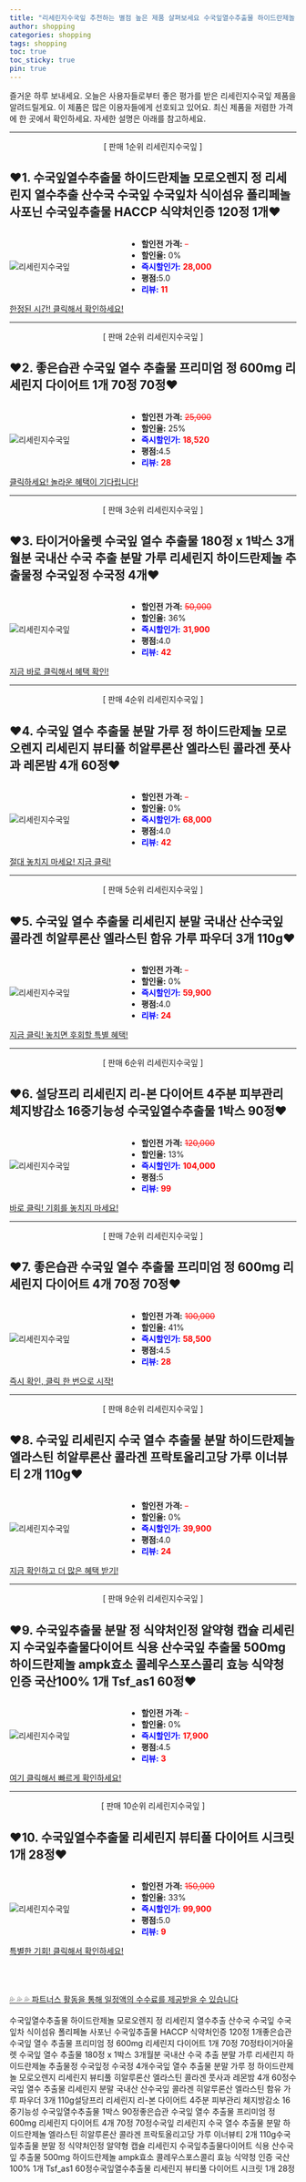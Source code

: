 ```yaml
---
title: "리세린지수국잎 추천하는 별점 높은 제품 살펴보세요 수국잎열수추출물 하이드란제놀 모로오렌지 정 리세린지"
author: shopping
categories: shopping
tags: shopping
toc: true
toc_sticky: true
pin: true
---
```

즐거운 하루 보내세요. 오늘은 사용자들로부터 좋은 평가를 받은 리세린지수국잎 제품을 알려드릴게요. 이 제품은 많은 이용자들에게 선호되고 있어요. 최신 제품을 저렴한 가격에 한 곳에서 확인하세요. 자세한 설명은 아래를 참고하세요.

---
<p class="toplist" style="margin: 0 auto; display: block; width: fit-content;">[ 판매 1순위 리세린지수국잎 ]</p>

<h2><strong>❤️1. 수국잎열수추출물 하이드란제놀 모로오렌지 정 리세린지 열수추출 산수국 수국잎 수국잎차 식이섬유 폴리페놀 사포닌 수국잎추출물 HACCP 식약처인증 120정 1개❤️</strong></h2>

<div style="display: flex; align-items: center;">
    <div style="flex: 0.4;">
        <img src="https://thumbnail8.coupangcdn.com/thumbnails/remote/230x230ex/image/vendor_inventory/f620/b5f740b2f5ef60b5baff44dd3441e56f6409f295dcb4f761bb0fb1bac494.jpg" alt="리세린지수국잎" style="max-width: 100%;">
    </div>
    <div style="flex: 0.6; margin-left: 10px;">
        <ul>
            <li><strong>할인전 가격:</strong> <del style="color: red;">-</del></li>
            <li><strong>할인율:</strong> 0%</li>
            <li><span style='color:blue'><strong>즉시할인가:</strong></span> <span style='color:red'><strong>28,000</strong></span></li>
            <li><strong>평점:</strong>5.0</li>
            <li><span style='color:blue'><strong>리뷰:</strong></span> <span style='color:red'><strong>11</strong></span></li>
        </ul>
    </div>
</div>
<div class="center">
    <a href="https://selin100587.github.io?lptag=AF9450613&subid=githubio&pageKey=6628738940&traceid=V0-153&itemId=15103150998&vendorItemId=89474033811" class="myButton">
        한정된 시간! 클릭해서 확인하세요!
    </a>
</div>


---
<p class="toplist" style="margin: 0 auto; display: block; width: fit-content;">[ 판매 2순위 리세린지수국잎 ]</p>

<h2><strong>❤️2. 좋은습관 수국잎 열수 추출물 프리미엄 정 600mg 리세린지 다이어트 1개 70정 70정❤️</strong></h2>

<div style="display: flex; align-items: center;">
    <div style="flex: 0.4;">
        <img src="https://thumbnail7.coupangcdn.com/thumbnails/remote/230x230ex/image/vendor_inventory/0d1f/9f496eb77fe14f410873e2737bbfd4019990f80309081fa102abd09fdc1a.jpg" alt="리세린지수국잎" style="max-width: 100%;">
    </div>
    <div style="flex: 0.6; margin-left: 10px;">
        <ul>
            <li><strong>할인전 가격:</strong> <del style="color: red;">25,000</del></li>
            <li><strong>할인율:</strong> 25%</li>
            <li><span style='color:blue'><strong>즉시할인가:</strong></span> <span style='color:red'><strong>18,520</strong></span></li>
            <li><strong>평점:</strong>4.5</li>
            <li><span style='color:blue'><strong>리뷰:</strong></span> <span style='color:red'><strong>28</strong></span></li>
        </ul>
    </div>
</div>
<div class="center">
    <a href="https://selin100587.github.io?lptag=AF9450613&subid=githubio&pageKey=7672983343&traceid=V0-153&itemId=20473634420&vendorItemId=87021670904" class="myButton">
        클릭하세요! 놀라운 혜택이 기다립니다!
    </a>
</div>


---
<p class="toplist" style="margin: 0 auto; display: block; width: fit-content;">[ 판매 3순위 리세린지수국잎 ]</p>

<h2><strong>❤️3. 타이거아울렛 수국잎 열수 추출물 180정 x 1박스 3개월분 국내산 수국 추출 분말 가루 리세린지 하이드란제놀 추출물정 수국잎정 수국정 4개❤️</strong></h2>

<div style="display: flex; align-items: center;">
    <div style="flex: 0.4;">
        <img src="https://thumbnail9.coupangcdn.com/thumbnails/remote/230x230ex/image/vendor_inventory/9f67/3c59c04e899fcd5ca5e606291df1e3185bcbbcfcb7afe22bd76de22e090a.jpg" alt="리세린지수국잎" style="max-width: 100%;">
    </div>
    <div style="flex: 0.6; margin-left: 10px;">
        <ul>
            <li><strong>할인전 가격:</strong> <del style="color: red;">50,000</del></li>
            <li><strong>할인율:</strong> 36%</li>
            <li><span style='color:blue'><strong>즉시할인가:</strong></span> <span style='color:red'><strong>31,900</strong></span></li>
            <li><strong>평점:</strong>4.0</li>
            <li><span style='color:blue'><strong>리뷰:</strong></span> <span style='color:red'><strong>42</strong></span></li>
        </ul>
    </div>
</div>
<div class="center">
    <a href="https://selin100587.github.io?lptag=AF9450613&subid=githubio&pageKey=7178710581&traceid=V0-153&itemId=18408791118&vendorItemId=82743700206" class="myButton">
        지금 바로 클릭해서 혜택 확인!
    </a>
</div>


---
<p class="toplist" style="margin: 0 auto; display: block; width: fit-content;">[ 판매 4순위 리세린지수국잎 ]</p>

<h2><strong>❤️4. 수국잎 열수 추출물 분말 가루 정 하이드란제놀 모로오렌지 리세린지 뷰티풀 히알루론산 엘라스틴 콜라겐 풋사과 레몬밤 4개 60정❤️</strong></h2>

<div style="display: flex; align-items: center;">
    <div style="flex: 0.4;">
        <img src="https://thumbnail10.coupangcdn.com/thumbnails/remote/230x230ex/image/vendor_inventory/6d21/8e1a5161d12fa233c6114d9c46830979fdcd575d745f40a637b796007c4a.jpg" alt="리세린지수국잎" style="max-width: 100%;">
    </div>
    <div style="flex: 0.6; margin-left: 10px;">
        <ul>
            <li><strong>할인전 가격:</strong> <del style="color: red;">-</del></li>
            <li><strong>할인율:</strong> 0%</li>
            <li><span style='color:blue'><strong>즉시할인가:</strong></span> <span style='color:red'><strong>68,000</strong></span></li>
            <li><strong>평점:</strong>4.0</li>
            <li><span style='color:blue'><strong>리뷰:</strong></span> <span style='color:red'><strong>42</strong></span></li>
        </ul>
    </div>
</div>
<div class="center">
    <a href="https://selin100587.github.io?lptag=AF9450613&subid=githubio&pageKey=7178710581&traceid=V0-153&itemId=18719923588&vendorItemId=85852790810" class="myButton">
        절대 놓치지 마세요! 지금 클릭!
    </a>
</div>


---
<p class="toplist" style="margin: 0 auto; display: block; width: fit-content;">[ 판매 5순위 리세린지수국잎 ]</p>

<h2><strong>❤️5. 수국잎 열수 추출물 리세린지 분말 국내산 산수국잎 콜라겐 히알루론산 엘라스틴 함유 가루 파우더 3개 110g❤️</strong></h2>

<div style="display: flex; align-items: center;">
    <div style="flex: 0.4;">
        <img src="https://thumbnail8.coupangcdn.com/thumbnails/remote/230x230ex/image/vendor_inventory/85a7/4f6ae4550c93683c8efd1968a3c6b1dd28a4e69964eb141381af1891be47.jpg" alt="리세린지수국잎" style="max-width: 100%;">
    </div>
    <div style="flex: 0.6; margin-left: 10px;">
        <ul>
            <li><strong>할인전 가격:</strong> <del style="color: red;">-</del></li>
            <li><strong>할인율:</strong> 0%</li>
            <li><span style='color:blue'><strong>즉시할인가:</strong></span> <span style='color:red'><strong>59,900</strong></span></li>
            <li><strong>평점:</strong>4.0</li>
            <li><span style='color:blue'><strong>리뷰:</strong></span> <span style='color:red'><strong>24</strong></span></li>
        </ul>
    </div>
</div>
<div class="center">
    <a href="https://selin100587.github.io?lptag=AF9450613&subid=githubio&pageKey=6553149088&traceid=V0-153&itemId=15141713323&vendorItemId=82363226231" class="myButton">
        지금 클릭! 놓치면 후회할 특별 혜택!
    </a>
</div>


---
<p class="toplist" style="margin: 0 auto; display: block; width: fit-content;">[ 판매 6순위 리세린지수국잎 ]</p>

<h2><strong>❤️6. 설당프리 리세린지 리-본 다이어트 4주분 피부관리 체지방감소 16중기능성 수국잎열수추출물 1박스 90정❤️</strong></h2>

<div style="display: flex; align-items: center;">
    <div style="flex: 0.4;">
        <img src="https://thumbnail7.coupangcdn.com/thumbnails/remote/230x230ex/image/vendor_inventory/33ba/ba4e21f37afb8da03b63ee689da1877a73f188b7b25491878f04185b5a79.jpg" alt="리세린지수국잎" style="max-width: 100%;">
    </div>
    <div style="flex: 0.6; margin-left: 10px;">
        <ul>
            <li><strong>할인전 가격:</strong> <del style="color: red;">120,000</del></li>
            <li><strong>할인율:</strong> 13%</li>
            <li><span style='color:blue'><strong>즉시할인가:</strong></span> <span style='color:red'><strong>104,000</strong></span></li>
            <li><strong>평점:</strong>5</li>
            <li><span style='color:blue'><strong>리뷰:</strong></span> <span style='color:red'><strong>99</strong></span></li>
        </ul>
    </div>
</div>
<div class="center">
    <a href="https://selin100587.github.io?lptag=AF9450613&subid=githubio&pageKey=7960586456&traceid=V0-153&itemId=22008201033&vendorItemId=89055658000" class="myButton">
        바로 클릭! 기회를 놓치지 마세요!
    </a>
</div>


---
<p class="toplist" style="margin: 0 auto; display: block; width: fit-content;">[ 판매 7순위 리세린지수국잎 ]</p>

<h2><strong>❤️7. 좋은습관 수국잎 열수 추출물 프리미엄 정 600mg 리세린지 다이어트 4개 70정 70정❤️</strong></h2>

<div style="display: flex; align-items: center;">
    <div style="flex: 0.4;">
        <img src="https://thumbnail10.coupangcdn.com/thumbnails/remote/230x230ex/image/vendor_inventory/5eb7/64b6c66c181f7dc00ca320d808aa0b34c56727bb4b4a4c9bf53a331cfa78.png" alt="리세린지수국잎" style="max-width: 100%;">
    </div>
    <div style="flex: 0.6; margin-left: 10px;">
        <ul>
            <li><strong>할인전 가격:</strong> <del style="color: red;">100,000</del></li>
            <li><strong>할인율:</strong> 41%</li>
            <li><span style='color:blue'><strong>즉시할인가:</strong></span> <span style='color:red'><strong>58,500</strong></span></li>
            <li><strong>평점:</strong>4.5</li>
            <li><span style='color:blue'><strong>리뷰:</strong></span> <span style='color:red'><strong>28</strong></span></li>
        </ul>
    </div>
</div>
<div class="center">
    <a href="https://selin100587.github.io?lptag=AF9450613&subid=githubio&pageKey=7672983343&traceid=V0-153&itemId=20473634422&vendorItemId=87612956045" class="myButton">
        즉시 확인, 클릭 한 번으로 시작!
    </a>
</div>


---
<p class="toplist" style="margin: 0 auto; display: block; width: fit-content;">[ 판매 8순위 리세린지수국잎 ]</p>

<h2><strong>❤️8. 수국잎 리세린지 수국 열수 추출물 분말 하이드란제놀 엘라스틴 히알루론산 콜라겐 프락토올리고당 가루 이너뷰티 2개 110g❤️</strong></h2>

<div style="display: flex; align-items: center;">
    <div style="flex: 0.4;">
        <img src="https://thumbnail8.coupangcdn.com/thumbnails/remote/230x230ex/image/vendor_inventory/989e/8f2cdfae86aea8b7b30835a858a2ab6e0832a0f8094168fde40c1659067e.jpg" alt="리세린지수국잎" style="max-width: 100%;">
    </div>
    <div style="flex: 0.6; margin-left: 10px;">
        <ul>
            <li><strong>할인전 가격:</strong> <del style="color: red;">-</del></li>
            <li><strong>할인율:</strong> 0%</li>
            <li><span style='color:blue'><strong>즉시할인가:</strong></span> <span style='color:red'><strong>39,900</strong></span></li>
            <li><strong>평점:</strong>4.0</li>
            <li><span style='color:blue'><strong>리뷰:</strong></span> <span style='color:red'><strong>24</strong></span></li>
        </ul>
    </div>
</div>
<div class="center">
    <a href="https://selin100587.github.io?lptag=AF9450613&subid=githubio&pageKey=6553149088&traceid=V0-153&itemId=15135336948&vendorItemId=82356922065" class="myButton">
        지금 확인하고 더 많은 혜택 받기!
    </a>
</div>


---
<p class="toplist" style="margin: 0 auto; display: block; width: fit-content;">[ 판매 9순위 리세린지수국잎 ]</p>

<h2><strong>❤️9. 수국잎추출물 분말 정 식약처인정 알약형 캡슐 리세린지 수국잎추출물다이어트 식용 산수국잎 추출물 500mg 하이드란제놀 ampk효소 콜레우스포스콜리 효능 식약청 인증 국산100% 1개 Tsf_as1 60정❤️</strong></h2>

<div style="display: flex; align-items: center;">
    <div style="flex: 0.4;">
        <img src="https://thumbnail9.coupangcdn.com/thumbnails/remote/230x230ex/image/vendor_inventory/b938/04aab60e3ac7f3782fe7e607b0c1a278f06bb5874d7a60acc32c7b658469.jpg" alt="리세린지수국잎" style="max-width: 100%;">
    </div>
    <div style="flex: 0.6; margin-left: 10px;">
        <ul>
            <li><strong>할인전 가격:</strong> <del style="color: red;">-</del></li>
            <li><strong>할인율:</strong> 0%</li>
            <li><span style='color:blue'><strong>즉시할인가:</strong></span> <span style='color:red'><strong>17,900</strong></span></li>
            <li><strong>평점:</strong>4.5</li>
            <li><span style='color:blue'><strong>리뷰:</strong></span> <span style='color:red'><strong>3</strong></span></li>
        </ul>
    </div>
</div>
<div class="center">
    <a href="https://selin100587.github.io?lptag=AF9450613&subid=githubio&pageKey=6866923342&traceid=V0-153&itemId=16311122433&vendorItemId=83503391655" class="myButton">
        여기 클릭해서 빠르게 확인하세요!
    </a>
</div>


---
<p class="toplist" style="margin: 0 auto; display: block; width: fit-content;">[ 판매 10순위 리세린지수국잎 ]</p>

<h2><strong>❤️10. 수국잎열수추출물 리세린지 뷰티풀 다이어트 시크릿 1개 28정❤️</strong></h2>

<div style="display: flex; align-items: center;">
    <div style="flex: 0.4;">
        <img src="https://thumbnail10.coupangcdn.com/thumbnails/remote/230x230ex/image/vendor_inventory/f979/5f0fe75b0c4d8413f6f5432ce2078d157914a66002d86fb95feae2a8bbb2.jpg" alt="리세린지수국잎" style="max-width: 100%;">
    </div>
    <div style="flex: 0.6; margin-left: 10px;">
        <ul>
            <li><strong>할인전 가격:</strong> <del style="color: red;">150,000</del></li>
            <li><strong>할인율:</strong> 33%</li>
            <li><span style='color:blue'><strong>즉시할인가:</strong></span> <span style='color:red'><strong>99,900</strong></span></li>
            <li><strong>평점:</strong>5.0</li>
            <li><span style='color:blue'><strong>리뷰:</strong></span> <span style='color:red'><strong>9</strong></span></li>
        </ul>
    </div>
</div>
<div class="center">
    <a href="https://selin100587.github.io?lptag=AF9450613&subid=githubio&pageKey=8051213715&traceid=V0-153&itemId=17352117460&vendorItemId=84522431841" class="myButton">
        특별한 기회! 클릭해서 확인하세요!
    </a>
</div>

<br><br><br>[💦 💦 💦 파트너스 활동을 통해 일정액의 수수료를 제공받을 수 있습니다](https://link.coupang.com/a/bcpT2c)<br><br>수국잎열수추출물 하이드란제놀 모로오렌지 정 리세린지 열수추출 산수국 수국잎 수국잎차 식이섬유 폴리페놀 사포닌 수국잎추출물 HACCP 식약처인증 120정 1개좋은습관 수국잎 열수 추출물 프리미엄 정 600mg 리세린지 다이어트 1개 70정 70정타이거아울렛 수국잎 열수 추출물 180정 x 1박스 3개월분 국내산 수국 추출 분말 가루 리세린지 하이드란제놀 추출물정 수국잎정 수국정 4개수국잎 열수 추출물 분말 가루 정 하이드란제놀 모로오렌지 리세린지 뷰티풀 히알루론산 엘라스틴 콜라겐 풋사과 레몬밤 4개 60정수국잎 열수 추출물 리세린지 분말 국내산 산수국잎 콜라겐 히알루론산 엘라스틴 함유 가루 파우더 3개 110g설당프리 리세린지 리-본 다이어트 4주분 피부관리 체지방감소 16중기능성 수국잎열수추출물 1박스 90정좋은습관 수국잎 열수 추출물 프리미엄 정 600mg 리세린지 다이어트 4개 70정 70정수국잎 리세린지 수국 열수 추출물 분말 하이드란제놀 엘라스틴 히알루론산 콜라겐 프락토올리고당 가루 이너뷰티 2개 110g수국잎추출물 분말 정 식약처인정 알약형 캡슐 리세린지 수국잎추출물다이어트 식용 산수국잎 추출물 500mg 하이드란제놀 ampk효소 콜레우스포스콜리 효능 식약청 인증 국산100% 1개 Tsf_as1 60정수국잎열수추출물 리세린지 뷰티풀 다이어트 시크릿 1개 28정